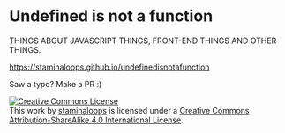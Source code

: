 # Undefined is not a function

THINGS ABOUT JAVASCRIPT THINGS, FRONT-END THINGS AND OTHER THINGS.

https://staminaloops.github.io/undefinedisnotafunction

Saw a typo? Make a PR :)

<a rel="license" href="http://creativecommons.org/licenses/by-sa/4.0/"><img alt="Creative Commons License" style="border-width:0" src="https://i.creativecommons.org/l/by-sa/4.0/88x31.png" /></a><br />This work by <a xmlns:cc="http://creativecommons.org/ns#" href="staminaloops.github.io" property="cc:attributionName" rel="cc:attributionURL">staminaloops</a> is licensed under a <a rel="license" href="http://creativecommons.org/licenses/by-sa/4.0/">Creative Commons Attribution-ShareAlike 4.0 International License</a>.
